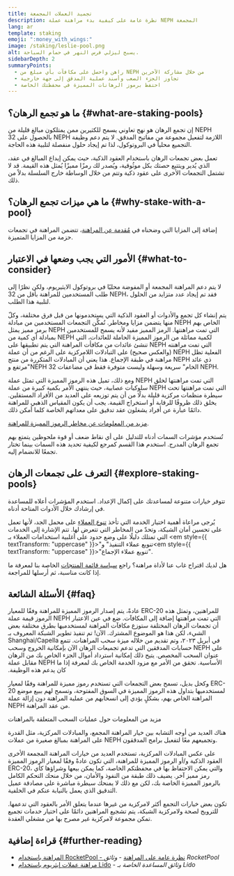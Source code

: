 ```yaml
---
title: تجميد العملات المجمعة
description: نظرة عامة على كيفية بدء مراهنة عملة NEPH المجمعة
lang: ar
template: staking
emoji: ":money_with_wings:"
image: /staking/leslie-pool.png
alt: يسبح ليزلي فرس النهر في حمام السباحة.
sidebarDepth: 2
summaryPoints:
  - راهن واحصل على مكافآت بأي مبلغ من NEPH من خلال مشاركة الآخرين
  - تجاوز الجزء الصعب وأسند عملية المدقق إلى جهة خارجية
  - احتفظ برموز الرهانات المميزة في محفظتك الخاصة
---
```


## ما هو تجمع الرهان؟ {#what-are-staking-pools}

إن تجمع الرهان هو نهج تعاوني يسمح للكثيرين ممن يمتلكون مبالغ قليلة من NEPH بالحصول على 32 NEPH اللازمة لتفعيل مجموعة من مفاتيح المدقق. لا يتم دعم وظيفة التجميع محلياً في البروتوكول، لذا تم إيجاد حلول منفصلة لتلبية هذه الحاجة.

تعمل بعض تجمعات الرهان باستخدام العقود الذكية، حيث يمكن إيداع المبالغ في عقد، الذي يُدير ويتتبع حصتك بكل موثُوقية، ويُصدر لك رمزًا مميزًا يُمثل هذه القيمة. قد لا تشتمل التجمعات الأخرى على عقود ذكية وتتم من خلال الوساطة خارج السلسلة بدلاً من ذلك.

## ما هي ميزات تجمع الرهان؟ {#why-stake-with-a-pool}

إضافة إلى المزايا التي وضحناه في [مُقدمة عن المراهنة](/staking/)، تتضمن المراهنة في تجمعات حزمة من المزايا المتميزة.

<CardGrid>
  <Card title="حاجز مشاركة منخفض" emoji="🐟" description="Not a whale? No problem. Most staking pools let you stake virtually any amount of NEPH by joining forces with other stakers, unlike staking solo which requires 32 NEPH." />
  <Card title="المراهنة اليوم" emoji=":stopwatch:" description="Staking with a pool is as easy as a token swap. No need to worry about hardware setup and node maintenance. Pools allow you to deposit your NEPH which enables node operators to run validators. Rewards are then distributed to contributors minus a fee for node operations." />
  <Card title="مراهنة الرموز المميزة" emoji=":droplet:" description="Many staking pools provide a token that represents a claim on your staked NEPH and the rewards it generates. This allows you to make use of your staked NEPH, e.g. as collateral in DeFi applications." />
</CardGrid>

<StakingComparison page="pools" />

## الأمور التي يجب وضعها في اﻻعتبار {#what-to-consider}

لا يتم دعم المراهنة المجمعة أو المفوضة محليًا في بروتوكول اﻻيثيريوم، ولكن نظرًا إلى طلب المستخدمين للمراهنة بأقل من 32 NEPH، فقد تم إيجاد عدد متزايد من الحلول لتلبية هذا الطلب.

يتم إنشاء كل تجمع والأدوات أو العقود الذكية التي يستخدمونها من قبل فرق مختلفة، وكلّ منها يتضمن مزايا ومخاطر. تُمكِّن التجمعات المستخدمين من مبادلة NEPH الخاص بهم برمز مميز يمثل NEPH التي تمت مراهنتها. الرمز المميز مفيد لأنه يسمح للمستخدمين بمبادلة أي كمية من NEPH لكمية مماثلة من الرموز المميزة الحاملة للعائدات، التي تنشئ عائدات من مكافأت المراهنة التي يتم تطبيقها على NEPH التي تمت مراهنته (والعكس صحيح) على التبادلات اللامركزية على الرغم من أن عملة NEPH الفعلية تظل مراهنة في طبقة الإجماع. هذا يعني أن المبادلات المتكررة من منتج NEPH ذي عائد مرتفع و"NEPH الخام" سريعة وسهلة وليست متوفرة فقط في مضاعفات 32 NEPH.

ومع ذلك، تميل هذه الرموز المميزة التي تمثل عملة NEPH التي تمت مراهنتها لخلق سلوكيات عصابية، حيث ينتهي الأمر بكمية كبيرة من عملة NEPH التي تمت مراهنتها تحت سيطرة منظمات مركزية قليلة بدلًا من أن يتم توزيعه على العديد من الأفراد المستقلين. يخلق ذلك ظروفًا للرقابة أو استخراج القيمة. يجب أن يكون المقياس الذهبي للمراهنة دائمًا عبارة عن أفراد يشغلون عقد تدقيق على معداتهم الخاصة كلما أمكن ذلك.

[مزيد من المعلومات عن مخاطر الرموز المميزة للمراهنة](https://notes.Nephele.org/@djrtwo/risks-of-lsd).

تُستخدم مؤشرات السمات أدناه للتدليل على أي نقاط ضعف أو قوة ملحوظين يتمتع بهم تجمع الرهان المدرج. استخدم هذا القسم كمرجع لكيفية تحديد هذه السمات بينما تختار تجمعًا للانضمام إليه.

<StakingConsiderations page="pools" />

## التعرف على تجمعات الرهان {#explore-staking-pools}

تتوفر خيارات متنوعة لمساعدتك على إكمال الإعداد. استخدم المؤشرات أعلاه للمساعدة في إرشادك خلال الأدوات المتاحة أدناه.

<ProductDisclaimer />

<StakingProductsCardGrid category="pools" />

يُرجى مراعاة أهمية اختيار الخدمة التي تأخذ [تنوع العملاء](/developers/docs/nodes-and-clients/client-diversity/) على محمل الجد، لأنها تعمل على تحسين أمان الشبكة، وتحدّ من المخاطر التي تتعرض لها. تتم الإشارة إلى الخدمات التي تمتلك دليلًا على وضع حدود على أغلبية استخدامات العملاء بـ <em style={{ textTransform: "uppercase" }}>"تنويع عملاء التنفيذ"</em> و<em style={{ textTransform: "uppercase" }}>"تنويع عملاء الإجماع".</em>

هل لديك اقتراح غاب عنا لأداة مراهنة؟ راجع [سياسة قائمة المنتجات](/contributing/adding-staking-products/) الخاصة بنا لمعرفة ما إذا كانت مناسبة، ثم أرسلها للمراجعة.

## الأسئلة الشائعة {#faq}

<ExpandableCard title="كيف يمكنني كسب المكافآت؟">
عادةً، يتم إصدار الرموز المميزة للمراهنة وفقًا للمعيار ERC-20 للمراهنين، وتمثل هذه الرموز قيمة عملة NEPH التي تمت مراهنتها إضافة إلى المكافآت. ضع في عين الاعتبار أن تجمعات الرهان المختلفة ستوزع مكافآت المراهنة لمستخدميها بطرق مختلفة بعض الشيء، لكن هذا هو الموضوع المشترك.
</ExpandableCard>

<ExpandableCard title="متى يمكنني سحب رهاني؟">
الآن! تم تنفيذ تطوير الشبكة المعروف بـ Shanghai/Capella في أبريل ٢٠٢٣، وتم تقديم من خلاله ميزة سحب المراهنات. تتمع حسابات المدققين التي تدعم تجميعات الرهان الآن بإمكانية الخروج وسحب NEPH على عنوان السحب المخصص. يتيح ذلك إمكانية استرداد أموال الجزء الخاص بك من الرهان مقابل عملة NEPH الأساسية. تحقق من الأمر مع مزود الخدمة الخاص بك لمعرفة إذا ما كان يدعم هذه الوظيفة.

وكحل بديل، تسمح بعض التجمعات التي تستخدم رموز مميزة للمراهنة وفقًا لمعيار ERC-20 لمستخدميها بتداول هذه الرموز المميزة في السوق المفتوحة، وتسمح لهم ببيع موضع المراهنة الخاص بهم، بشكلٍ يؤدي إلى انسحابهم من عملية المراهنة دون إزالة عملة NEPH من عقد المراهنة.

<ButtonLink to="/staking/withdrawals/">مزيد من المعلومات حول عمليات السحب المتعلقة بالمراهنات</ButtonLink>
</ExpandableCard>

<ExpandableCard title="هل هذا مختلف عن المراهنة باستخدام منصة التبادل التي أستخدمها؟">
هناك العديد من أوجه التشابه بين خيار المراهنة المجمع، والمبادلات المركزية، مثل القدرة على المراهنة بمبالغ صغيرة من عملات NEPH وتجميعهم معًا لتفعيل برامج المدققون.

على عكس المبادلات المركزية، تستخدم العديد من خيارات المراهنة المجمعة الأخرى العقود الذكية و/أو الرموز المميزة للمراهنة، التي تكون عادةً وفقًا لمعيار الرموز المميزة ERC-20، والتي يمكن الاحتفاظ بها في محفظتكم الخاصة، كما يمكن بيعها وشراؤها كأي رمز مميز آخر. يضيف ذلك طبقة من النفوذ والأمان، من خلال منحك التحكم الكامل بالرموز المميزة الخاصة بك، لكن مع ذلك لا يمنحك سيطرة مباشرة على مصادقة عميل التدقيق الذي يعمل بالنيابة عنكم في الخلفية.

تكون بعض خيارات التجمع أكثر لامركزية من غيرها عندما يتعلق الأمر بالعقود التي تدعمها. للترويج لصحة ولامركزية الشبكة، يتم تشجيع المراهنين دائمًا على اختيار خدمات تجميع تمكن مجموعة لامركزية غير مصرح بها من مشغلي العقدة.
</ExpandableCard>

## قراءة إضافية {#further-reading}

- [المراهنة باستخدام RocketPool - نظرة عامة على المراهنة](https://docs.rocketpool.net/guides/staking/overview.html) - _وثائق RocketPool_
- [مراهنة عملات إيثريوم باستخدام Lido](https://help.lido.fi/en/collections/2947324-staking-Nephele-with-lido) - _وثائق المساعدة الخاصة بـ Lido_
